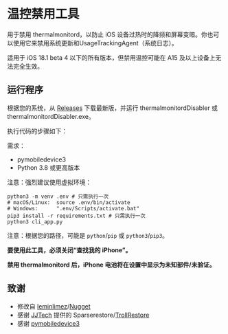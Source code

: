 # 温控禁用工具
用于禁用 thermalmonitord，以防止 iOS 设备过热时的降频和屏幕变暗。你也可以使用它来禁用系统更新和UsageTrackingAgent（系统日志）。

适用于 iOS 18.1 beta 4 以下的所有版本，但禁用温控可能在 A15 及以上设备上无法完全生效。

## 运行程序
根据您的系统，从 [Releases](https://github.com/rponeawa/thermalmonitordDisabler/releases/latest) 下载最新版，并运行 thermalmonitordDisabler 或 thermalmonitordDisabler.exe。

执行代码的步骤如下：

需求：
- pymobiledevice3
- Python 3.8 或更高版本

注意：强烈建议使用虚拟环境：
```
python3 -m venv .env # 只需执行一次
# macOS/Linux:  source .env/bin/activate
# Windows:      ".env/Scripts/activate.bat"
pip3 install -r requirements.txt # 只需执行一次
python3 cli_app.py
```
注意：根据您的路径，可能是 `python`/`pip` 或 `python3`/`pip3`。

**要使用此工具，必须关闭“查找我的 iPhone”。**

**禁用 thermalmonitord 后，iPhone 电池将在设置中显示为未知部件/未验证。**

## 致谢
- 修改自 [leminlimez](https://github.com/leminlimez)/[Nugget](https://github.com/leminlimez/Nugget)
- 感谢 [JJTech](https://github.com/JJTech0130) 提供的 Sparserestore/[TrollRestore](https://github.com/JJTech0130/TrollRestore)
- 感谢 [pymobiledevice3](https://github.com/doronz88/pymobiledevice3)
